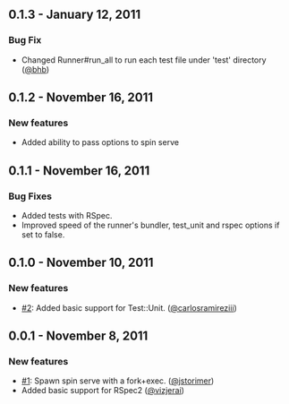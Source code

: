 ## 0.1.3 - January 12, 2011

### Bug Fix
 - Changed Runner#run_all to run each test file under 'test' directory ([@bhb](https://github.com/bhb))

## 0.1.2 - November 16, 2011

### New features

- Added ability to pass options to spin serve

## 0.1.1 - November 16, 2011

### Bug Fixes

- Added tests with RSpec.
- Improved speed of the runner's bundler, test_unit and rspec options if set to false.

## 0.1.0 - November 10, 2011

### New features

- [#2](https://github.com/vizjerai/guard-spin/issues/2): Added basic support for Test::Unit. ([@carlosramireziii](https://github.com/carlosramireziii))

## 0.0.1 - November 8, 2011

### New features

- [#1](https://github.com/vizjerai/guard-spin/issue/1): Spawn spin serve with a fork+exec. ([@jstorimer](https://github.com/jstorimer))
- Added basic support for RSpec2 ([@vizjerai](https://github.com/vizjerai))
